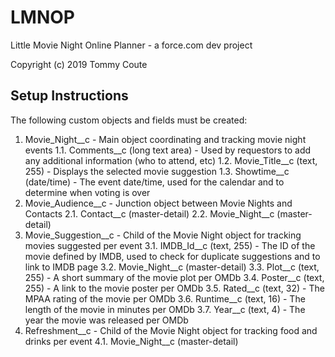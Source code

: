 # LMNOP
Little Movie Night Online Planner - a force.com dev project

Copyright (c) 2019 Tommy Coute

## Setup Instructions ##
The following custom objects and fields must be created:
1. Movie_Night__c - Main object coordinating and tracking movie night events
1.1. Comments__c (long text area) - Used by requestors to add any additional information (who to attend, etc)
1.2. Movie_Title__c (text, 255) - Displays the selected movie suggestion
1.3. Showtime__c (date/time) - The event date/time, used for the calendar and to determine when voting is over
2. Movie_Audience__c - Junction object between Movie Nights and Contacts
2.1. Contact__c (master-detail)
2.2. Movie_Night__c (master-detail)
3. Movie_Suggestion__c - Child of the Movie Night object for tracking movies suggested per event
3.1. IMDB_Id__c (text, 255) - The ID of the movie defined by IMDB, used to check for duplicate suggestions and to link to IMDB page
3.2. Movie_Night__c (master-detail)
3.3. Plot__c (text, 255) - A short summary of the movie plot per OMDb
3.4. Poster__c (text, 255) - A link to the movie poster per OMDb
3.5. Rated__c (text, 32) - The MPAA rating of the movie per OMDb
3.6. Runtime__c (text, 16) - The length of the movie in minutes per OMDb
3.7. Year__c (text, 4) - The year the movie was released per OMDb
4. Refreshment__c - Child of the Movie Night object for tracking food and drinks per event
4.1. Movie_Night__c (master-detail)

